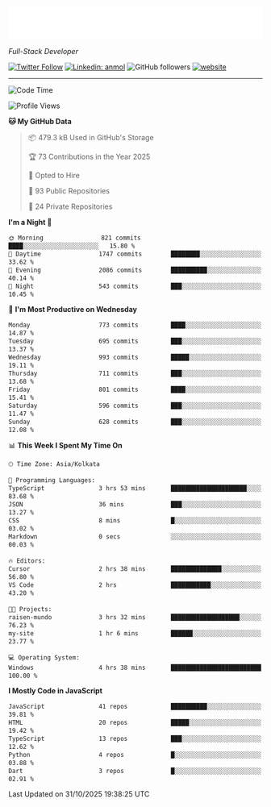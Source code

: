 <!-- START:readme-typing -->
<img src="readme-typing.svg" />
<!-- END:readme-typing -->

<p><em>Full-Stack Developer</em></p>

[![Twitter Follow](https://img.shields.io/twitter/follow/tonalmathew?style=flat)](https://twitter.com/intent/follow?screen_name=tonalmathew)
[![Linkedin: anmol](https://img.shields.io/badge/tonal-mathew?style=flat-square&logo=Linkedin&logoColor=white&link=https://www.linkedin.com/in/tonal-mathew/)](https://www.linkedin.com/in/tonal-mathew/)
![GitHub followers](https://img.shields.io/github/followers/tonalmathew?label=Follow&style=social)
[![website](https://img.shields.io/badge/Website-46a2f1.svg?&style=flat-square&logo=Google-Chrome&logoColor=white&link=http://tonalmathew.github.io/)](http://tonalmathew.github.io/)

---
<!--START_SECTION:waka-->
![Code Time](http://img.shields.io/badge/Code%20Time-1%2C550%20hrs%2033%20mins-blue)

![Profile Views](http://img.shields.io/badge/Profile%20Views-1-blue)

**🐱 My GitHub Data** 

> 📦 479.3 kB Used in GitHub's Storage 
 > 
> 🏆 73 Contributions in the Year 2025
 > 
> 💼 Opted to Hire
 > 
> 📜 93 Public Repositories 
 > 
> 🔑 24 Private Repositories 
 > 
**I'm a Night 🦉** 

```text
🌞 Morning                821 commits         ████░░░░░░░░░░░░░░░░░░░░░   15.80 % 
🌆 Daytime                1747 commits        ████████░░░░░░░░░░░░░░░░░   33.62 % 
🌃 Evening                2086 commits        ██████████░░░░░░░░░░░░░░░   40.14 % 
🌙 Night                  543 commits         ███░░░░░░░░░░░░░░░░░░░░░░   10.45 % 
```
📅 **I'm Most Productive on Wednesday** 

```text
Monday                   773 commits         ████░░░░░░░░░░░░░░░░░░░░░   14.87 % 
Tuesday                  695 commits         ███░░░░░░░░░░░░░░░░░░░░░░   13.37 % 
Wednesday                993 commits         █████░░░░░░░░░░░░░░░░░░░░   19.11 % 
Thursday                 711 commits         ███░░░░░░░░░░░░░░░░░░░░░░   13.68 % 
Friday                   801 commits         ████░░░░░░░░░░░░░░░░░░░░░   15.41 % 
Saturday                 596 commits         ███░░░░░░░░░░░░░░░░░░░░░░   11.47 % 
Sunday                   628 commits         ███░░░░░░░░░░░░░░░░░░░░░░   12.08 % 
```


📊 **This Week I Spent My Time On** 

```text
🕑︎ Time Zone: Asia/Kolkata

💬 Programming Languages: 
TypeScript               3 hrs 53 mins       █████████████████████░░░░   83.68 % 
JSON                     36 mins             ███░░░░░░░░░░░░░░░░░░░░░░   13.27 % 
CSS                      8 mins              █░░░░░░░░░░░░░░░░░░░░░░░░   03.02 % 
Markdown                 0 secs              ░░░░░░░░░░░░░░░░░░░░░░░░░   00.03 % 

🔥 Editors: 
Cursor                   2 hrs 38 mins       ██████████████░░░░░░░░░░░   56.80 % 
VS Code                  2 hrs               ███████████░░░░░░░░░░░░░░   43.20 % 

🐱‍💻 Projects: 
raisen-mundo             3 hrs 32 mins       ███████████████████░░░░░░   76.23 % 
my-site                  1 hr 6 mins         ██████░░░░░░░░░░░░░░░░░░░   23.77 % 

💻 Operating System: 
Windows                  4 hrs 38 mins       █████████████████████████   100.00 % 
```

**I Mostly Code in JavaScript** 

```text
JavaScript               41 repos            ██████████░░░░░░░░░░░░░░░   39.81 % 
HTML                     20 repos            █████░░░░░░░░░░░░░░░░░░░░   19.42 % 
TypeScript               13 repos            ███░░░░░░░░░░░░░░░░░░░░░░   12.62 % 
Python                   4 repos             █░░░░░░░░░░░░░░░░░░░░░░░░   03.88 % 
Dart                     3 repos             █░░░░░░░░░░░░░░░░░░░░░░░░   02.91 % 
```




 Last Updated on 31/10/2025 19:38:25 UTC
<!--END_SECTION:waka-->
